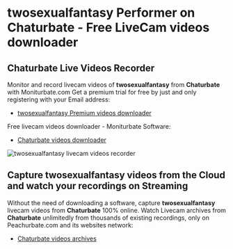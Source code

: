 # twosexualfantasy Performer on Chaturbate - Free LiveCam videos downloader

## Chaturbate Live Videos Recorder

Monitor and record livecam videos of **twosexualfantasy** from **Chaturbate** with Moniturbate.com
Get a premium trial for free by just and only registering with your Email address:
* [twosexualfantasy Premium videos downloader](https://moniturbate.com/request-demo-licence-key.html)

Free livecam videos downloader - Moniturbate Software:
* [Chaturbate videos downloader](https://moniturbate.com/moniturbate-download-software.html)

![twosexualfantasy livecam videos recorder](https://peachurnet.com/templates/moniturbate-software.png)


## Capture twosexualfantasy videos from the Cloud and watch your recordings on Streaming

Without the need of downloading a software, capture **twosexualfantasy** livecam videos from **Chaturbate** 100% online.
Watch Livecam archives from **Chaturbate** unlimitedly from thousands of existing recordings, only on Peachurbate.com and its websites network:
* [Chaturbate videos archives](https://peachurnet.com/)